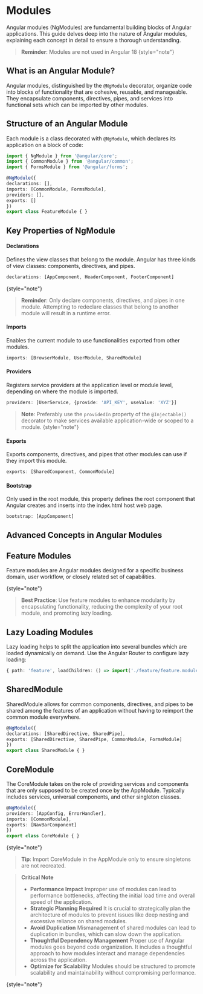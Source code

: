 # Modules


Angular modules (NgModules) are fundamental building blocks of Angular applications. This guide delves deep into the nature of Angular modules, explaining each concept in detail to ensure a thorough understanding.


> **Reminder**: Modules are not used in Angular 18
{style="note"}

## What is an Angular Module?

Angular modules, distinguished by the `@NgModule` decorator, organize code into blocks of functionality that are cohesive, reusable, and manageable. They encapsulate components, directives, pipes, and services into functional sets which can be imported by other modules.

## Structure of an Angular Module

Each module is a class decorated with `@NgModule`, which declares its application on a block of code:

```typescript
import { NgModule } from '@angular/core';
import { CommonModule } from '@angular/common';
import { FormsModule } from '@angular/forms';

@NgModule({
declarations: [],
imports: [CommonModule, FormsModule],
providers: [],
exports: []
})
export class FeatureModule { }
```

## Key Properties of NgModule

#### Declarations

Defines the view classes that belong to the module. Angular has three kinds of view classes: components, directives, and pipes.

```typescript
declarations: [AppComponent, HeaderComponent, FooterComponent]
```

{style="note"}
> **Reminder**: Only declare components, directives, and pipes in one module. Attempting to redeclare classes that belong to another module will result in a runtime error.

#### Imports

Enables the current module to use functionalities exported from other modules.

```typescript
imports: [BrowserModule, UserModule, SharedModule]
```

#### Providers

Registers service providers at the application level or module level, depending on where the module is imported.

```typescript
providers: [UserService, {provide: 'API_KEY', useValue: 'XYZ'}]
```

> **Note**: Preferably use the `providedIn` property of the `@Injectable()` decorator to make services available application-wide or scoped to a module.
{style="note"}

#### Exports

Exports components, directives, and pipes that other modules can use if they import this module.

```typescript
exports: [SharedComponent, CommonModule]
```

#### Bootstrap

Only used in the root module, this property defines the root component that Angular creates and inserts into the index.html host web page.

```typescript
bootstrap: [AppComponent]
```

## Advanced Concepts in Angular Modules

## Feature Modules

Feature modules are Angular modules designed for a specific business domain, user workflow, or closely related set of capabilities.

{style="note"}
> **Best Practice**: Use feature modules to enhance modularity by encapsulating functionality, reducing the complexity of your root module, and promoting lazy loading.

## Lazy Loading Modules

Lazy loading helps to split the application into several bundles which are loaded dynamically on demand. Use the Angular Router to configure lazy loading:

```typescript
{ path: 'feature', loadChildren: () => import('./feature/feature.module').then(m => m.FeatureModule) }
```

## SharedModule

SharedModule allows for common components, directives, and pipes to be shared among the features of an application without having to reimport the common module everywhere.

```typescript
@NgModule({
declarations: [SharedDirective, SharedPipe],
exports: [SharedDirective, SharedPipe, CommonModule, FormsModule]
})
export class SharedModule { }
```

## CoreModule

The CoreModule takes on the role of providing services and components that are only supposed to be created once by the AppModule. Typically includes services, universal components, and other singleton classes.

```typescript
@NgModule({
providers: [AppConfig, ErrorHandler],
imports: [CommonModule],
exports: [NavBarComponent]
})
export class CoreModule { }
```

{style="note"}
> **Tip**: Import CoreModule in the AppModule only to ensure singletons are not recreated.


> **Critical Note**
> - **Performance Impact** Improper use of modules can lead to performance bottlenecks, affecting the initial load time and overall speed of the application.
> - **Strategic Planning Required** It is crucial to strategically plan the architecture of modules to prevent issues like deep nesting and excessive reliance on shared modules.
> - **Avoid Duplication** Mismanagement of shared modules can lead to duplication in bundles, which can slow down the application.
> - **Thoughtful Dependency Management** Proper use of Angular modules goes beyond code organization. It includes a thoughtful approach to how modules interact and manage dependencies across the application.
> - **Optimize for Scalability** Modules should be structured to promote scalability and maintainability without compromising performance.

{style="note"}